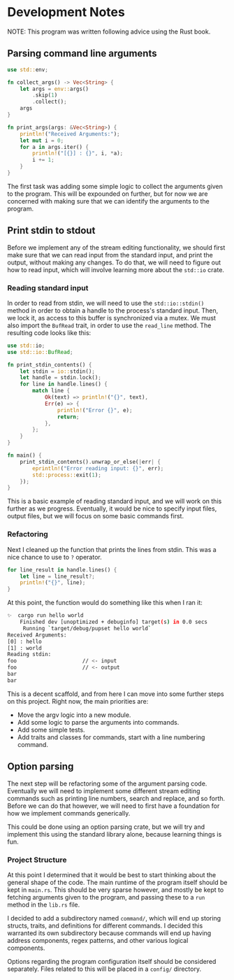 # Development Notes

NOTE: This program was written following advice using the Rust book.

## Parsing command line arguments

```rust
use std::env;

fn collect_args() -> Vec<String> {
    let args = env::args()
        .skip(1)
        .collect();
    args
}

fn print_args(args: &Vec<String>) {
    println!("Received Arguments:");
    let mut i = 0;
    for a in args.iter() {
        println!("[{}] : {}", i, *a);
        i += 1;
    }
}
```

The first task was adding some simple logic to collect the arguments given to
the program. This will be expounded on further, but for now we are concerned
with making sure that we can identify the arguments to the program.

## Print stdin to stdout

Before we implement any of the stream editing functionality, we should first
make sure that we can read input from the standard input, and print the
output, without making any changes. To do that, we will need to figure out how
to read input, which will involve learning more about the `std::io` crate.

### Reading standard input

In order to read from stdin, we will need to use the `std::io::stdin()` method
in order to obtain a handle to the process's standard input. Then, we lock it,
as access to this buffer is synchronized via a mutex. We must also import the
`BufRead` trait, in order to use the `read_line` method. The resulting code
looks like this:

```rust
use std::io;
use std::io::BufRead;

fn print_stdin_contents() {
    let stdin = io::stdin();
    let handle = stdin.lock();
    for line in handle.lines() {
        match line {
            Ok(text) => println!("{}", text),
            Err(e) => {
                println!("Error {}", e);
                return;
            },
        };
    }
}

fn main() {
    print_stdin_contents().unwrap_or_else(|err| {
        eprintln!("Error reading input: {}", err);
        std::process::exit(1);
    });
}
```

This is a basic example of reading standard input, and we will work on this
further as we progress. Eventually, it would be nice to specify input files,
output files, but we will focus on some basic commands first.

### Refactoring

Next I cleaned up the function that prints the lines from stdin. This was a
nice chance to use to `?` operator.

```rust
for line_result in handle.lines() {
    let line = line_result?;
    println!("{}", line);
}
```

At this point, the function would do something like this when I ran it:

```sh
✨  cargo run hello world
    Finished dev [unoptimized + debuginfo] target(s) in 0.0 secs
     Running `target/debug/pupset hello world`
Received Arguments:
[0] : hello
[1] : world
Reading stdin:
foo                     // <- input
foo                     // <- output
bar
bar
```

This is a decent scaffold, and from here I can move into some further steps
on this project. Right now, the main priorities are:
*  Move the argv logic into a new module.
*  Add some logic to parse the arguments into commands.
*  Add some simple tests.
*  Add traits and classes for commands, start with a line numbering command.

## Option parsing

The next step will be refactoring some of the argument parsing code. Eventually
we will need to implement some different stream editing commands such as
printing line numbers, search and replace, and so forth. Before we can do that
however, we will need to first have a foundation for how we implement commands
generically.

This could be done using an option parsing crate, but we will try and implement
this using the standard library alone, because learning things is fun.

### Project Structure

At this point I determined that it would be best to start thinking about the
general shape of the code. The main runtime of the program itself should be
kept in `main.rs`. This should be very sparse however, and mostly be kept to
fetching arguments given to the program, and passing these to a `run` method
in the `lib.rs` file.

I decided to add a subdirectory named `command/`, which will end up storing
structs, traits, and definitions for different commands. I decided this
warranted its own subdirectory because commands will end up having address
components, regex patterns, and other various logical components.

Options regarding the program configuration itself should be considered
separately. Files related to this will be placed in a `config/` directory.
